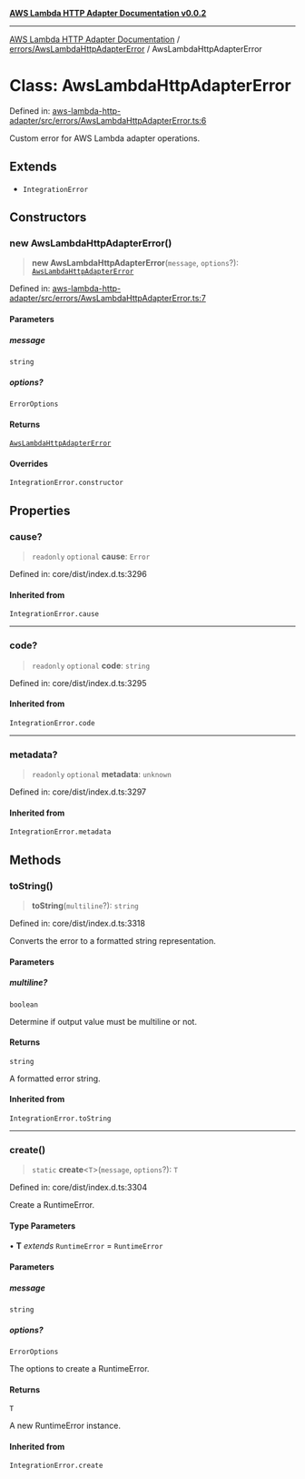 [**AWS Lambda HTTP Adapter Documentation v0.0.2**](../../../README.md)

***

[AWS Lambda HTTP Adapter Documentation](../../../modules.md) / [errors/AwsLambdaHttpAdapterError](../README.md) / AwsLambdaHttpAdapterError

# Class: AwsLambdaHttpAdapterError

Defined in: [aws-lambda-http-adapter/src/errors/AwsLambdaHttpAdapterError.ts:6](https://github.com/stonemjs/aws-lambda-http-adapter/blob/c19fde3ee4450c0cd7d8d2aec48335308371d4de/src/errors/AwsLambdaHttpAdapterError.ts#L6)

Custom error for AWS Lambda adapter operations.

## Extends

- `IntegrationError`

## Constructors

### new AwsLambdaHttpAdapterError()

> **new AwsLambdaHttpAdapterError**(`message`, `options`?): [`AwsLambdaHttpAdapterError`](AwsLambdaHttpAdapterError.md)

Defined in: [aws-lambda-http-adapter/src/errors/AwsLambdaHttpAdapterError.ts:7](https://github.com/stonemjs/aws-lambda-http-adapter/blob/c19fde3ee4450c0cd7d8d2aec48335308371d4de/src/errors/AwsLambdaHttpAdapterError.ts#L7)

#### Parameters

##### message

`string`

##### options?

`ErrorOptions`

#### Returns

[`AwsLambdaHttpAdapterError`](AwsLambdaHttpAdapterError.md)

#### Overrides

`IntegrationError.constructor`

## Properties

### cause?

> `readonly` `optional` **cause**: `Error`

Defined in: core/dist/index.d.ts:3296

#### Inherited from

`IntegrationError.cause`

***

### code?

> `readonly` `optional` **code**: `string`

Defined in: core/dist/index.d.ts:3295

#### Inherited from

`IntegrationError.code`

***

### metadata?

> `readonly` `optional` **metadata**: `unknown`

Defined in: core/dist/index.d.ts:3297

#### Inherited from

`IntegrationError.metadata`

## Methods

### toString()

> **toString**(`multiline`?): `string`

Defined in: core/dist/index.d.ts:3318

Converts the error to a formatted string representation.

#### Parameters

##### multiline?

`boolean`

Determine if output value must be multiline or not.

#### Returns

`string`

A formatted error string.

#### Inherited from

`IntegrationError.toString`

***

### create()

> `static` **create**\<`T`\>(`message`, `options`?): `T`

Defined in: core/dist/index.d.ts:3304

Create a RuntimeError.

#### Type Parameters

• **T** *extends* `RuntimeError` = `RuntimeError`

#### Parameters

##### message

`string`

##### options?

`ErrorOptions`

The options to create a RuntimeError.

#### Returns

`T`

A new RuntimeError instance.

#### Inherited from

`IntegrationError.create`
